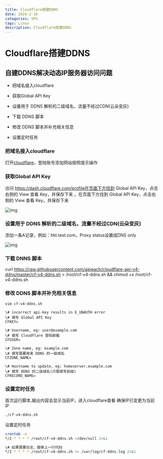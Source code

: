 ```yaml
---
title: Cloudflare搭建DDNS
date: 2024-2-16
categories: VPS
tags: Linux
description: Cloudflare搭建DDNS
---
```


# Cloudflare搭建DDNS

## 自建DDNS解决动态IP服务器访问问题

- 把域名接入cloudflare

- 获取Global API Key

- 设置用于 DDNS 解析的二级域名，流量不经过CDN(云朵变灰)

- 下载 DDNS 脚本

- 修改 DDNS 脚本并补充相关信息

- 设置定时任务

### 把域名接入cloudflare

打开[cloudflare](https://www.cloudflare.com/zh-cn/)，登陆账号添加网站按照提示操作

### 获取Global API Key

访问 https://dash.cloudflare.com/profile在页面下方找到 Global API Key，点击右侧的 View 查看 Key，并保存下来 ，在页面下方找到 Global API Key，点击右侧的 View 查看 Key，并保存下来 

![img](https://i.loli.net/2019/08/17/bD7yJqoYcAV3riB.png)

### 设置用于 DDNS 解析的二级域名，流量不经过CDN(云朵变灰)

添加一条A记录，例如：hkt.test.com，Proxy status设置成DNS only 

![img](https://i.loli.net/2019/08/17/DzHSaNEb1ZBU5pC.png)

### 下载 DNNS 脚本

curl https://raw.githubusercontent.com/aipeach/cloudflare-api-v4-ddns/master/cf-v4-ddns.sh > /root/cf-v4-ddns.sh && chmod +x /root/cf-v4-ddns.sh

### 修改 DDNS 脚本并补充相关信息

```
vim cf-v4-ddns.sh

\# incorrect api-key results in E_UNAUTH error
\# 填写 Global API Key
CFKEY=

\# Username, eg: user@example.com
\# 填写 CloudFlare 登陆邮箱
CFUSER=

\# Zone name, eg: example.com
\# 填写需要用来 DDNS 的一级域名
CFZONE_NAME=

\# Hostname to update, eg: homeserver.example.com
\# 填写 DDNS 的二级域名(只需填写前缀)
CFRECORD_NAME=
```

### 设置定时任务

首次运行脚本,输出内容会显示当前IP，进入cloudflare查看 确保IP已变更为当前IP

```bash
./cf-v4-ddns.sh
```

设置定时任务

```bash
crontab -e
*/2 * * * * /root/cf-v4-ddns.sh >/dev/null 2>&1

\# 如果需要日志，替换上一行代码
*/2 * * * * /root/cf-v4-ddns.sh >> /var/log/cf-ddns.log 2>&1
```

